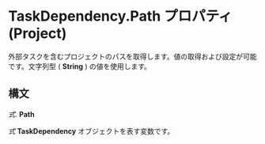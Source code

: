 
# TaskDependency.Path プロパティ (Project)

外部タスクを含むプロジェクトのパスを取得します。値の取得および設定が可能です。文字列型 ( **String** ) の値を使用します。


## 構文

 _式_. **Path**

 _式_ **TaskDependency** オブジェクトを表す変数です。

